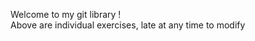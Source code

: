  Welcome to my git library !                                                          
Above are individual exercises, late at any time to modify
